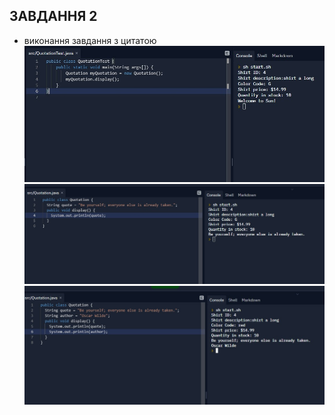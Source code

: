 ## ЗАВДАННЯ 2
- виконання завдання з цитатою
![](https://github.com/ppc-ntu-khpi/java-0-VirusIm/blob/master/Solution/task2.1.jpg?raw=true)
![](https://github.com/ppc-ntu-khpi/java-0-VirusIm/blob/master/Solution/task2.2.jpg?raw=true)
![](https://github.com/ppc-ntu-khpi/java-0-VirusIm/blob/master/Solution/task2.2.1.jpg?raw=true)
